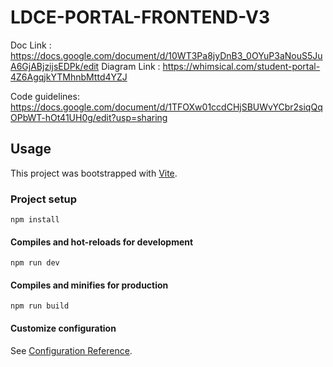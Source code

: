 # LDCE-PORTAL-FRONTEND-V3

Doc Link : https://docs.google.com/document/d/10WT3Pa8jyDnB3_0OYuP3aNouS5JuA6GjABjzijsEDPk/edit
Diagram Link : https://whimsical.com/student-portal-4Z6AgqjkYTMhnbMttd4YZJ

Code guidelines: https://docs.google.com/document/d/1TFOXw01ccdCHjSBUWvYCbr2siqQqOPbWT-hOt41UH0g/edit?usp=sharing

## Usage

This project was bootstrapped with [Vite](https://vitejs.dev/).

### Project setup

```
npm install
```

#### Compiles and hot-reloads for development

```
npm run dev
```

#### Compiles and minifies for production

```
npm run build
```

#### Customize configuration

See [Configuration Reference](https://vitejs.dev/guide/).
